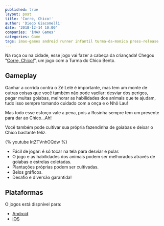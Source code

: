 ```yaml
---
published: true
layout: post
title: 'Corre, Chico!'
author: 'Diego Giacomelli'
date: '2018-12-14 10:00'
companies: 'iMAX Games'
categories: Game
tags: imax-games android runner infantil turma-da-monica press-release
---
```

Na roça ou na cidade, esse jogo vai fazer a cabeça da criançada! Chegou "[Corre, Chico!](https://play.google.com/store/apps/details?id=br.com.imaxgames.chicobento)", um jogo com a Turma do Chico Bento.

## Gameplay
Ganhar a corrida contra o Zé Lelé é importante, mas tem um monte de outras coisas que você também não pode vacilar: desviar dos perigos, pegar muitas goiabas, melhorar as habilidades dos animais que te ajudam, tudo isso sempre tomando cuidado com a onça e o Nhô Lau!

Mas todo esse esforço vale a pena, pois a Rosinha sempre tem um presente para dar ao Chico...Ah! 

Você também pode cultivar sua própria fazendinha de goiabas e deixar o Chico bastante feliz.

{% youtube ktZTVnhOQdw %}

* Fácil de jogar: é só tocar na tela para desviar e pular.
* O jogo e as habilidades dos animais podem ser melhorados através de goiabas e estrelas coletadas.
* Plantações próprias podem ser cultivadas.
* Belos gráficos.
* Desafio e diversão garantida!

## Plataformas
O jogos está dispnível para:

* [Android](https://play.google.com/store/apps/details?id=br.com.imaxgames.chicobento)
* [iOS](https://itunes.apple.com/br/app/corre-chico/id1031978178?mt=8)
